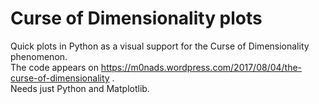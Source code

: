 # Curse of Dimensionality plots
Quick plots in Python as a visual support for the Curse of Dimensionality phenomenon.<br>
The code appears on https://m0nads.wordpress.com/2017/08/04/the-curse-of-dimensionality .<br>
Needs just Python and Matplotlib.
